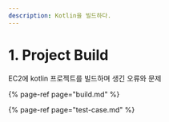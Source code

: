 ```yaml
---
description: Kotlin을 빌드하다.
---
```


# 1. Project Build

EC2에 kotlin 프로젝트를 빌드하며 생긴 오류와 문제

{% page-ref page="build.md" %}

{% page-ref page="test-case.md" %}



